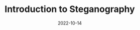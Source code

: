 ---
title: Introduction to Steganography
date: 2022-10-14
showDateUpdated: false
tags: [MonSec, steganography, forensics, C, LaTeX, TeX, Kali, Linux, YouTube]
externalUrl: https://youtu.be/oc_Ndi7p3Eg
_build: {render: link}
xml: false
---